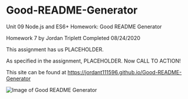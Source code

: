 # Good-README-Generator
Unit 09 Node.js and ES6+ Homework: Good README Generator

Homework 7 by Jordan Triplett
Completed 08/24/2020

This assignment has us PLACEHOLDER.

As specified in the assignment, PLACEHOLDER. Now CALL TO ACTION!

This site can be found at https://jordant111596.github.io/Good-README-Generator

![Image of Good README Generator](assets/Weather-Dashboard-Demo.gif?raw=true "Image of the Generator")
